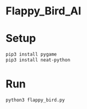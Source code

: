 # Flappy_Bird_AI

# Setup

```bash
pip3 install pygame
pip3 install neat-python
```

# Run

```bash
python3 flappy_bird.py
```
